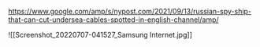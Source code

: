 https://www.google.com/amp/s/nypost.com/2021/09/13/russian-spy-ship-that-can-cut-undersea-cables-spotted-in-english-channel/amp/

![[Screenshot_20220707-041527_Samsung Internet.jpg]]